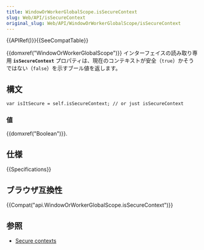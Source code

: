 ```yaml
---
title: WindowOrWorkerGlobalScope.isSecureContext
slug: Web/API/isSecureContext
original_slug: Web/API/WindowOrWorkerGlobalScope/isSecureContext
---
```


{{APIRef()}}{{SeeCompatTable}}

{{domxref("WindowOrWorkerGlobalScope")}} インターフェイスの読み取り専用 **`isSecureContext`** プロパティは、現在のコンテキストが安全（`true`）かそうではない（`false`）を示すブール値を返します。

## 構文

```
var isItSecure = self.isSecureContext; // or just isSecureContext
```

### 値

{{domxref("Boolean")}}.

## 仕様

{{Specifications}}

## ブラウザ互換性

{{Compat("api.WindowOrWorkerGlobalScope.isSecureContext")}}

## 参照

- [Secure contexts](/ja/docs/Web/Security/Secure_Contexts)
